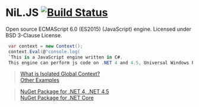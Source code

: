 
NiL.JS [![Build Status](https://travis-ci.org/nilproject/NiL.JS.svg?branch=develop)](https://travis-ci.org/nilproject/NiL.JS)
======
    
Open source ECMAScript 6.0 (ES2015) (JavaScript) engine.
Licensed under BSD 3-Clause License.

```C#
 var context = new Context(); 
 context.Eval(@"console.log( 
 `This is a JavaScript engine written in C#. 
 This engine can perform js code on .NET 4 and 4.5, Universal Windows Platform and .NET Core`)"); 
 ```
> [What is Isolated Global Context?](https://github.com/nilproject/NiL.JS/blob/version-2.5/Examples/7.%20Few%20words%20about%20Global%20Context/What%20it%20is.cs)  
> [Other Examples](https://github.com/nilproject/NiL.JS/tree/version-2.5/Examples)  

> [NuGet Package for .NET 4, .NET 4.5](https://www.nuget.org/packages/NiL.JS)  
> [NuGet Package for .NET Core](https://www.nuget.org/packages/NiL.JS.NetCore/)  
